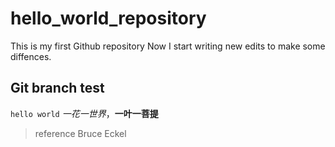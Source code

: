 # hello_world_repository
This is my first Github repository
Now I start writing new edits to make some diffences.
## Git branch test
`hello world`
*一花一世界*，**一叶一菩提**
> reference Bruce Eckel
